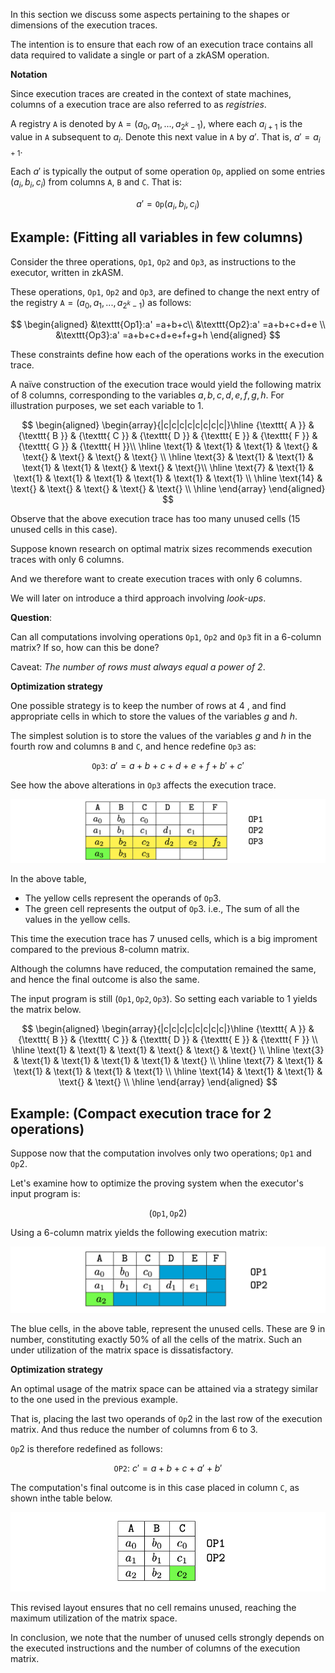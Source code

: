 In this section we discuss some aspects pertaining to the shapes or dimensions of the execution traces.

The intention is to ensure that each row of an execution trace contains all data required to validate a single or part of a zkASM operation.

**Notation**

Since execution traces are created in the context of state machines, columns of a execution trace are also referred to as _registries_.

A registry $\texttt{A}$ is denoted by $\texttt{A} = ( a_0, a_1, ... , a_{2^{k}-1})$, where each $a_{i+1}$ is the value in $\texttt{A}$ subsequent to $a_i$. Denote this next value in $\texttt{A}$ by $a'$. That is, $a' = a_{i+1}$.

Each $a'$ is typically the output of some operation $\texttt{Op}$, applied on some entries $(a_{i}, b_{i}, c_{i})$ from columns $\texttt{A}$, $\texttt{B}$ and $\texttt{C}$. That is:

$$
a' = \texttt{Op}\big( a_{i}, b_{i}, c_{i} \big)
$$

## Example: (Fitting all variables in few columns)

Consider the three operations, $\texttt{Op1}$, $\texttt{Op2}$ and $\texttt{Op3}$, as instructions to the executor, written in zkASM.

These operations, $\texttt{Op1}$, $\texttt{Op2}$ and $\texttt{Op3}$, are defined to change the next entry of the registry $\texttt{A} = ( a_0, a_1, ... , a_{2^{k}-1})$ as follows:

$$
\begin{aligned}
&\texttt{Op1}:a' =a+b+c\\
&\texttt{Op2}:a' =a+b+c+d+e \\
&\texttt{Op3}:a' =a+b+c+d+e+f+g+h
\end{aligned}
$$

These constraints define how each of the operations works in the execution trace.

A naïve construction of the execution trace would yield the following matrix of 8 columns, corresponding to the variables $a, b, c, d, e, f, g, h$. For illustration purposes, we set each variable to $1$.

$$
\begin{aligned}
	\begin{array}{|c|c|c|c|c|c|c|c|}\hline
		{\texttt{ A }} & {\texttt{ B }} & {\texttt{ C }} & {\texttt{ D }} & {\texttt{ E }} & {\texttt{ F }} & {\texttt{ G }} & {\texttt{ H }}\\ \hline
		\text{1} & \text{1} & \text{1} & \text{} & \text{} & \text{} & \text{} & \text{} \\ \hline
		\text{3} & \text{1} & \text{1} & \text{1} & \text{1} & \text{} & \text{} & \text{}\\ \hline
		\text{7} & \text{1} & \text{1} & \text{1} & \text{1} & \text{1} & \text{1} & \text{1} \\ \hline
		\text{14} & \text{} & \text{} & \text{} & \text{} & \text{} \\ \hline
    \end{array}
\end{aligned}
$$

Observe that the above execution trace has too many unused cells ($15$ unused cells in this case).

Suppose known research on optimal matrix sizes recommends execution traces with only 6 columns.

And we therefore want to create execution traces with only 6 columns.

We will later on introduce a third approach involving *look-ups*.

**Question**: 

Can all computations involving operations $\texttt{Op1}$, $\texttt{Op2}$ and $\texttt{Op3}$ fit in a 6-column matrix? If so, how can this be done?

Caveat: _The number of rows must always equal a power of 2_.

**Optimization strategy**

One possible strategy is to keep the number of rows at $4$ , and find appropriate cells in which to store the values of the variables $g$ and $h$. 

The simplest solution is to store the values of the variables $g$ and $h$ in the fourth row and columns $\texttt{B}$ and $\texttt{C}$, and hence redefine $\texttt{Op3}$ as:

$$
\texttt{Op3}:\ a' =a+b+c+d+e+f+b'+c'
$$

See how the above alterations in $\texttt{Op3}$ affects the execution trace.

![Figure: ](../../../img/zkEVM/prover-operands-2-rows.png)

In the above table, 

- The yellow cells represent the operands of $\texttt{Op}$​3.
- The green cell represents the output of $\texttt{Op}$3. i.e., The sum of all the values in the yellow cells. 

This time the execution trace has 7 unused cells, which is a big improment compared to the previous 8-column matrix.

Although the columns have reduced, the computation remained the same, and hence the final outcome is also the same.

The input program is still $\big(\texttt{Op1}, \texttt{Op2}, \texttt{Op3} \big)$. So setting each variable to $1$ yields the matrix below.

$$
\begin{aligned}
	\begin{array}{|c|c|c|c|c|c|c|c|}\hline
		{\texttt{ A }} & {\texttt{ B }} & {\texttt{ C }} & {\texttt{ D }} & {\texttt{ E }} & {\texttt{ F }} \\ \hline
		\text{1} & \text{1} & \text{1} & \text{} & \text{} & \text{}  \\ \hline
		\text{3} & \text{1} & \text{1} & \text{1} & \text{1} & \text{} \\ \hline
		\text{7} & \text{1} & \text{1} & \text{1} & \text{1} & \text{1} \\ \hline
		\text{14} & \text{1} & \text{1} & \text{} & \text{}  \\ \hline
    \end{array}
\end{aligned}
$$

## Example: (Compact execution trace for 2 operations)

Suppose now that the computation involves only two operations; $\texttt{Op1}$ and $\texttt{Op}2$.

Let's examine how to optimize the proving system when the executor's input program is:

$$
\big( \texttt{Op1}, \texttt{Op}2 \big)
$$

Using a 6-column matrix yields the following execution matrix:

![Figure: ](../../../img/zkEVM/prover-operands-3-rows.png)

The blue cells, in the above table, represent the unused cells. These are $9$ in number, constituting exactly 50% of all the cells of the matrix. Such an under utilization of the matrix space is dissatisfactory.

**Optimization strategy**

An optimal usage of the matrix space can be attained via a strategy similar to the one used in the previous example.

That is, placing the last two operands of $\texttt{Op}2$ in the last row of the execution matrix. And thus reduce the number of columns from 6 to 3. 

$\texttt{Op}2$ is therefore redefined as follows:

$$
\texttt{OP2}:\ c' = a + b + c + a' + b'
$$

The computation's final outcome is in this case placed in column $\texttt{C}$, as shown inthe table below.

![Figure: ](../../../img/zkEVM/prover-operands-alternative.png)

This revised layout ensures that no cell remains unused, reaching the maximum utilization of the matrix space.

In conclusion, we note that the number of unused cells strongly depends on the executed instructions and the number of columns of the execution matrix.
